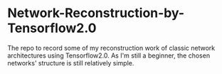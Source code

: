 # Network-Reconstruction-by-Tensorflow2.0
The repo to record some of my reconstruction work of classic network architectures using Tensorflow2.0. As I'm still a beginner, the chosen networks' structure is still relatively simple.

